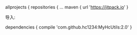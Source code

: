 allprojects {
	repositories {
		...
		maven { url 'https://jitpack.io' }


 导入:

dependencies {
        compile 'com.github.hc1234:MyHcUtils:2.0'
}